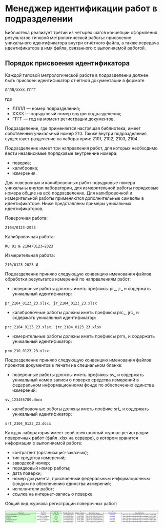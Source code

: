 # Менеджер идентификации работ в подразделении

Библиотека реализует третий из четырёх шагов концепции оформления результатов типовой метрологической работы: присвоение уникального идентификатора внутри отчётного файла, а также передача идентификатора в имя файла, связанного с выполняемой работой.

## Порядок присвоения идентификатора

Каждой типовой метрологической работе в подразделении должен быть присвоен идентификатор отчётной документации в формате 
```
ЛЛЛЛ/ХХХХ–ГГГГ
```
где 
- ЛЛЛЛ — номер подразделения;
- ХХХХ — порядковый номер внутри подразделения;
- ГГГГ — год на момент регистрации документов. 

Подразделение, где применяется настоящая библиотека, имеет собственный уникальный номер 210. 
Также внутри подразделения существует разделение на лаборатории: 2101, 2102, 2103, 2104.

Подразделение имеет три направления работ, для которых необходимо вести независимые порядковые внутренние номера:
- поверка;
- калибровка;
- измерения.

Для поверочных и калибровочных работ порядковые номера уникальны внутри лаборатории, для измерительной работы порядковые номера общие на всё подразделение. Для калибровочной и измерительной работы применяются дополнительные символы в идентификаторе. Ниже представлены примеры уникальных идентификаторов. 

Поверочная работа:
```
2104/0123–2023
```
Калибровочная работа:
```
RU 01 № 2104/0123–2023
```
Измерительная работа:
```
210/0123–2023–И 
```
Подразделение приняло следующую конвенцию именования файлов обработки результатов измерений по направлениям работ:
- поверочные работы должны иметь префиксы pr_, jr_ и содержать уникальный идентификатор:
```
pr_2104_0123_23.xlsx, jr_2104_0123_23.xlsx
```
- калибровочные работы должны иметь префиксы prc_, jrc_ и содержать уникальный идентификатор:
```
prс_2104_0123_23.xlsx, jrс_2104_0123_23.xlsx
```
- измерительные работы должны иметь префиксы prm_ и содержать уникальный идентификатор:
```
prm_210_0123_23.xlsx
```

Подразделение приняло следующую конвенцию именования файлов проектов документов к печати на специальном бланке:
- поверочные работы должны иметь префиксы sv_ и содержать уникальный номер записи о поверке средства измерений в федеральном информационномм фонде по обеспечению единства измерений:
```
sv_123456789.docx
```
- калибровочные работы должны иметь префикс srt_ и содержать уникальный идентификатор:
```
srt_2104_0123_23.docx
```

Каждая лаборатория имеет свой электронный журнал регистрации поверочных работ (файл .xlsx на сервере), в котором хранится информация о выполняемой работе:
- контрагент (организация-заказчик);
- тип средства измерений;
- заводской номер;
- порядковый номер работы;
- дата поверки;
- номер документа, присвоенный федеральным информационным фондом по обеспечению единства измерений;
- исполнители работ;
- ссылка на интернет-запись о поверке.

Общий вид журнала регистрации поверочных работ:

![Title](https://github.com/akolodka/VBA/blob/main/resources/verifyingJournal.jpg)

